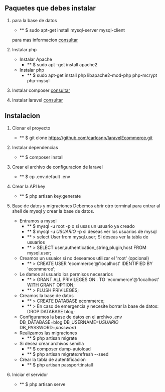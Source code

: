 ## Paquetes que debes instalar

1) para la base de datos
    - ** $ sudo apt-get install mysql-server mysql-client

    para mas informacion [consultar](https://www.digitalocean.com/community/tutorials/como-instalar-mysql-en-ubuntu-18-04-es)

2) Instalar php
    - Instalar Apache
        - ** $ sudo apt -get install apache2
    - Instalar php
        - ** $ sudo apt-get install php libapache2-mod-php php-mcrypt php-mysql
3) Instalar composer
    [consultar](https://getcomposer.org/doc/00-intro.md#installation-linux-unix-macos)
4) Instalar laravel
    [consultar](https://laravel.com/docs/5.8/installation)

## Instalacion

1) Clonar el proyecto
    - ** $ git clone https://github.com/carlosnp/laravelEcommerce.git

2) Instalar dependencias
    - ** $ composer install

3) Crear el archivo de configuracion de laravel
    - ** $ cp .env.default .env

4) Crear la API key
    - ** $ php artisan key:generate

5) Base de datos y migraciones
Debemos abrir otro terminal para entrar al shell de mysql y crear la base de datos.
    - Entramos a mysql
        - ** $ mysql -u root -p
        o si usas un usuario ya creado
        - ** $ mysql -u *USUARIO* -p
        si deseas ver los usuarios de mysql
        - ** > select User from mysql.user;
        Si deseas ver la tabla de usuarios
        - ** > SELECT user,authentication_string,plugin,host FROM mysql.user;
    - Creamos un usuaior si no deseamos utilizar el 'root' (opcional)
        - ** > CREATE USER 'ecommerce'@'localhost' IDENTIFIED BY 'ecommerce';
    - Le damos al usuario los permisos necesarios
        - ** > GRANT ALL PRIVILEGES ON *.* TO 'ecommerce'@'localhost' WITH GRANT OPTION;
        - ** > FLUSH PRIVILEGES;
    - Creamos la base de datos
        - ** > CREATE DATABASE ecommerce;
        - ** > En caso de emergencia y necesite borrar la base de datos: DROP DATABASE blog;
    - Configuramos la base de datos en el archivo .env
        DB_DATABASE=blog
        DB_USERNAME=*USUARIO*
        DB_PASSWORD=*password*
    - Realizamos las migraciones
        - ** $ php artisan migrate
    - Si desea crear archivos semilla
        - ** $ composer dump-autoload
        - ** $ php artisan migrate:refresh --seed
    - Crear la tabla de autentificacion
        - ** $ php artisan passport:install
6) Iniciar el servidor
    - ** $ php artisan serve